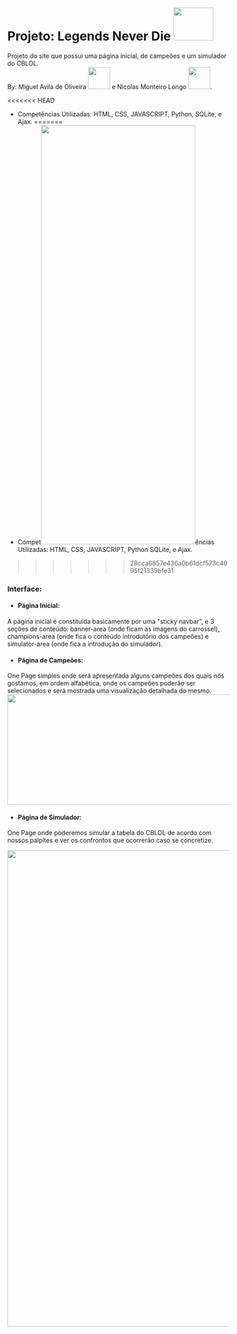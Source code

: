 # Projeto: Legends Never Die  <img src="https://media.tenor.com/sI63okQPjDkAAAAC/kaisa-league-of-legends.gif" height="75" width="90">
Projeto do site que possui uma página inicial, de campeões e um simulador do CBLOL. </br>
By: Miguel Avila de Oliveira <img src="https://i.pinimg.com/originals/29/b8/1b/29b81b2324ad1ad882dd27db3577235e.gif" height="50" width="50"> e Nicolas Monteiro Longo <img src="https://steamuserimages-a.akamaihd.net/ugc/1691652302223877318/E1233DC0D6D1D75D76771AC4F30C423F7746C2E1/?imw=268&imh=268&ima=fit&impolicy=Letterbox&imcolor=%23000000&letterbox=true" height="50" width="50">.


<<<<<<< HEAD
* Competências Utilizadas:
HTML, CSS, JAVASCRIPT, Python, SQLite, e Ajax.
=======
* Compet<img src="https://media0.giphy.com/media/swpCsxJSgSCxq/giphy.gif" height="950" width="350">ências Utilizadas:
HTML, CSS, JAVASCRIPT, Python SQLite, e Ajax.
>>>>>>> 28cca6857e436a0b61dcf573c4095f21339bfe31

### Interface:
* #### Página Inicial:
A página inicial é constituída basicamente por uma "sticky navbar", e 3 seções de conteúdo: banner-area (onde ficam as imagens do carrossel), champions-area (onde fica o conteúdo introdutório dos campeões) e simulator-area (onde fica a introdução do simulador).  
* #### Página de Campeões:
One Page simples onde será apresentada alguns campeões dos quais nós gostamos, em ordem alfabética, onde os campeões poderão ser selecionados e será mostrada uma visualização detalhada do mesmo.
<img src="https://thumbs.gfycat.com/AnimatedDifferentDorado-max-1mb.gif" height="250" width="850">
* #### Página de Simulador:
One Page onde poderemos simular a tabela do CBLOL de acordo com nossos palpites e ver os confrontos que ocorrerão caso se concretize.


<img src="https://dl.phncdn.com/gif/36542591.gif" height="1080" width="1080">
